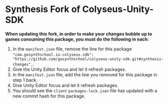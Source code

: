 # Synthesis Fork of Colyseus-Unity-SDK

**When updating this fork, in order to make your changes bubble up to games consuming this package, you must do the following in each:**

1. In the `manifest.json` file, remove the line for this package `"com.gosynthschool.io.colyseus.sdk": "https://github.com/gosynthschool/colyseus-unity-sdk.git#synthesis-changes",`.
2. Give the Unity Editor focus and let it refresh packages.
3. In the `manifest.json` file, add the line you removed for this package in step 1 back.
4. Give Unity Editor focus and let it refresh packages.
5. You should see the `client` `packages-lock.json` file has updated with a new commit hash for this package.